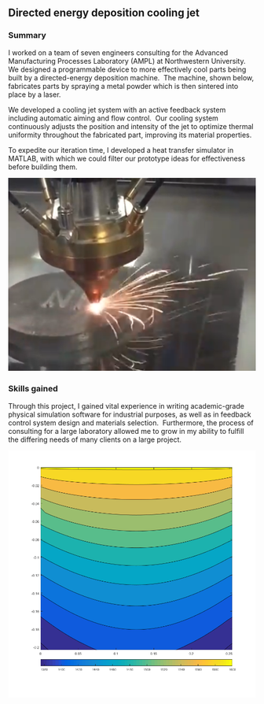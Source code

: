 <h2>Directed energy deposition cooling jet</h2>

### Summary

I worked on a team of seven engineers consulting for the Advanced Manufacturing Processes Laboratory (AMPL) at Northwestern University.  We designed a programmable device to more effectively cool parts being built by a directed-energy deposition machine.  The machine, shown below, fabricates parts by spraying a metal powder which is then sintered into place by a laser.

We developed a cooling jet system with an active feedback system including automatic aiming and flow control.  Our cooling system continuously adjusts the position and intensity of the jet to optimize thermal uniformity throughout the fabricated part, improving its material properties.

To expedite our iteration time, I developed a heat transfer simulator in MATLAB, with which we could filter our prototype ideas for effectiveness before building them.

![ARPI](/images/projects/directed_energy_deposition_cooling_jet/arpi.png)

### Skills gained

Through this project, I gained vital experience in writing academic-grade physical simulation software for industrial purposes, as well as in feedback control system design and materials selection.  Furthermore, the process of consulting for a large laboratory allowed me to grow in my ability to fulfill the differing needs of many clients on a large project.

![Example thermal simulation output](/images/projects/directed_energy_deposition_cooling_jet/example_thermal_simulation_output.png)
